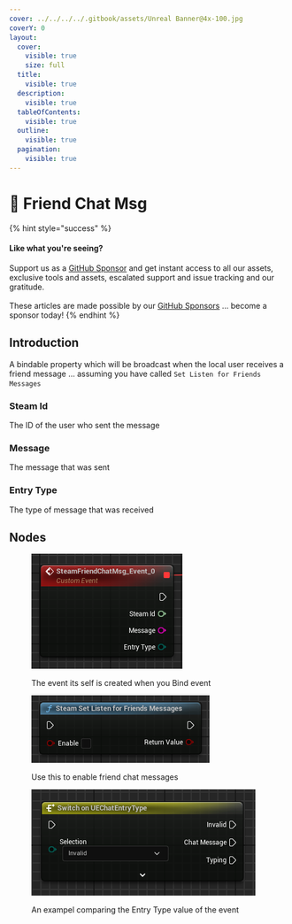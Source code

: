 ```yaml
---
cover: ../../../../.gitbook/assets/Unreal Banner@4x-100.jpg
coverY: 0
layout:
  cover:
    visible: true
    size: full
  title:
    visible: true
  description:
    visible: true
  tableOfContents:
    visible: true
  outline:
    visible: true
  pagination:
    visible: true
---
```


# 🔻 Friend Chat Msg

{% hint style="success" %}
#### Like what you're seeing?

Support us as a [GitHub Sponsor](../../../../become-a-sponsor/) and get instant access to all our assets, exclusive tools and assets, escalated support and issue tracking and our gratitude.\
\
These articles are made possible by our [GitHub Sponsors](../../../../become-a-sponsor/) ... become a sponsor today!
{% endhint %}

## Introduction

A bindable property which will be broadcast when the local user receives a friend message ... assuming you have called `Set Listen for Friends Messages`

### Steam Id

The ID of the user who sent the message

### Message

The message that was sent

### Entry Type

The type of message that was received

## Nodes

<figure><img src="../../../../.gitbook/assets/image (4) (1) (1) (1) (1).png" alt=""><figcaption><p>The event its self is created when you Bind event</p></figcaption></figure>

<figure><img src="../../../../.gitbook/assets/image (1) (1) (1) (1) (1) (1).png" alt=""><figcaption><p>Use this to enable friend chat messages</p></figcaption></figure>

<figure><img src="../../../../.gitbook/assets/image (2) (1) (1) (1) (1) (1).png" alt=""><figcaption><p>An exampel comparing the Entry Type value of the event</p></figcaption></figure>
